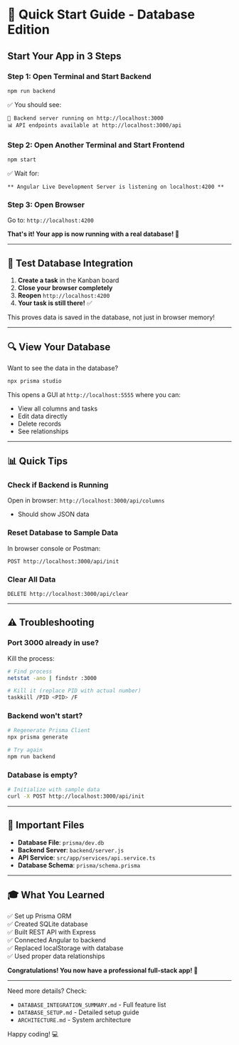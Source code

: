 # 🚀 Quick Start Guide - Database Edition

## Start Your App in 3 Steps

### Step 1: Open Terminal and Start Backend

```bash
npm run backend
```

✅ You should see:

```
🚀 Backend server running on http://localhost:3000
📊 API endpoints available at http://localhost:3000/api
```

### Step 2: Open Another Terminal and Start Frontend

```bash
npm start
```

✅ Wait for:

```
** Angular Live Development Server is listening on localhost:4200 **
```

### Step 3: Open Browser

Go to: `http://localhost:4200`

**That's it! Your app is now running with a real database! 🎉**

---

## 🧪 Test Database Integration

1. **Create a task** in the Kanban board
2. **Close your browser completely**
3. **Reopen** `http://localhost:4200`
4. **Your task is still there!** ✅

This proves data is saved in the database, not just in browser memory!

---

## 🔍 View Your Database

Want to see the data in the database?

```bash
npx prisma studio
```

This opens a GUI at `http://localhost:5555` where you can:

- View all columns and tasks
- Edit data directly
- Delete records
- See relationships

---

## 📊 Quick Tips

### Check if Backend is Running

Open in browser: `http://localhost:3000/api/columns`

- Should show JSON data

### Reset Database to Sample Data

In browser console or Postman:

```
POST http://localhost:3000/api/init
```

### Clear All Data

```
DELETE http://localhost:3000/api/clear
```

---

## ⚠️ Troubleshooting

### Port 3000 already in use?

Kill the process:

```bash
# Find process
netstat -ano | findstr :3000

# Kill it (replace PID with actual number)
taskkill /PID <PID> /F
```

### Backend won't start?

```bash
# Regenerate Prisma Client
npx prisma generate

# Try again
npm run backend
```

### Database is empty?

```bash
# Initialize with sample data
curl -X POST http://localhost:3000/api/init
```

---

## 📁 Important Files

- **Database File**: `prisma/dev.db`
- **Backend Server**: `backend/server.js`
- **API Service**: `src/app/services/api.service.ts`
- **Database Schema**: `prisma/schema.prisma`

---

## 🎓 What You Learned

✅ Set up Prisma ORM  
✅ Created SQLite database  
✅ Built REST API with Express  
✅ Connected Angular to backend  
✅ Replaced localStorage with database  
✅ Used proper data relationships

**Congratulations! You now have a professional full-stack app! 🎉**

---

Need more details? Check:

- `DATABASE_INTEGRATION_SUMMARY.md` - Full feature list
- `DATABASE_SETUP.md` - Detailed setup guide
- `ARCHITECTURE.md` - System architecture

Happy coding! 💻
